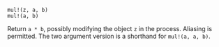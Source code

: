 ```
mul!(z, a, b)
mul!(a, b)
```

Return `a * b`, possibly modifying the object `z` in the process. Aliasing is permitted. The two argument version is a shorthand for `mul!(a, a, b)`.
